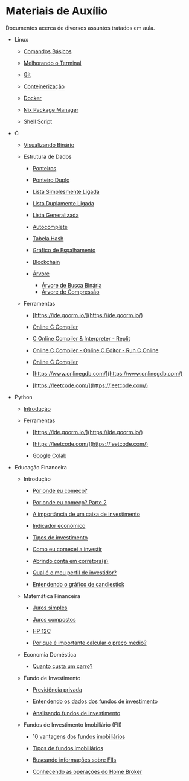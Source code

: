 # Materiais de Auxílio

Documentos acerca de diversos assuntos tratados em aula.

- Linux
  
  - [Comandos Básicos](https://github.com/jppreti/documents/blob/main/linux/ComandosBasicos.md)

  - [Melhorando o Terminal](https://github.com/jppreti/documents/blob/main/linux/Terminal.md)

  - [Git](https://github.com/jppreti/documents/blob/main/linux/Git.md)

  - [Conteinerização](https://github.com/jppreti/documents/blob/main/linux/Container.md)

  - [Docker](https://github.com/jppreti/documents/blob/main/linux/Docker.md)

  - [Nix Package Manager](https://github.com/jppreti/documents/blob/main/linux/NixPackage.md)

  - [Shell Script](https://github.com/jppreti/documents/blob/main/linux/shell-script.md)

- C

  - [Visualizando Binário](https://github.com/jppreti/documents/blob/main/c/VisualizandoBinario.md)

  - Estrutura de Dados

    - [Ponteiros](https://github.com/jppreti/documents/blob/main/c/datastructure/Ponteiros.md)

    - [Ponteiro Duplo](https://github.com/jppreti/documents/blob/main/c/datastructure/PonteiroDuplo.md)

    - [Lista Simplesmente Ligada](https://github.com/jppreti/documents/blob/main/c/datastructure/LinkedList.md)
    
    - [Lista Duplamente Ligada](https://github.com/jppreti/documents/blob/main/c/datastructure/DoublyLinkedList.md)
    
    - [Lista Generalizada](https://github.com/jppreti/documents/blob/main/c/datastructure/GeneralizedLinkedList.md)

    - [Autocomplete](https://github.com/jppreti/documents/blob/main/c/datastructure/Autocomplete.md)    
    
    - [Tabela Hash](https://github.com/jppreti/documents/blob/main/c/datastructure/HashTable.md)

    - [Gráfico de Espalhamento](https://github.com/jppreti/documents/blob/main/c/datastructure/GraficoEspalhamento.md)    
    
    - [Blockchain](https://github.com/jppreti/documents/blob/main/c/datastructure/Blockchain.md)
    
    - [Árvore](https://github.com/jppreti/documents/blob/main/c/datastructure/Tree.md)
      
      - [Árvore de Busca Binária](https://github.com/jppreti/documents/blob/main/c/datastructure/BinarySearchTree.md)
      - [Árvore de Compressão](https://github.com/jppreti/documents/blob/main/c/datastructure/CompressTree.md)
  
  - Ferramentas
    
    - [https://ide.goorm.io/](https://ide.goorm.io/)
    
    - [Online C Compiler](https://www.programiz.com/c-programming/online-compiler/)
    
    - [C Online Compiler & Interpreter - Replit](https://replit.com/languages/c)
    
    - [Online C Compiler - Online C Editor - Run C Online](https://www.jdoodle.com/c-online-compiler/)
    
    - [Online C Compiler](https://www.tutorialspoint.com/compile_c_online.php)
    
    - [https://www.onlinegdb.com/](https://www.onlinegdb.com/)
    
    - [https://leetcode.com/](https://leetcode.com/)

- Python
  
  - [Introdução](https://github.com/jppreti/documents/blob/main/python/introducao.md)
  
  - Ferramentas
    
    - [https://ide.goorm.io/](https://ide.goorm.io/)
    
    - [https://leetcode.com/](https://leetcode.com/)
    
    - [Google Colab](https://colab.research.google.com/)

- Educação Financeira
  
  - Introdução

    - [Por onde eu começo?](https://github.com/jppreti/documents/blob/main/investimento/PorOndeComeco.md)

    - [Por onde eu começo? Parte 2](https://github.com/jppreti/documents/blob/main/investimento/PorOndeComeco2.md)

    - [A importância de um caixa de investimento](https://github.com/jppreti/documents/blob/main/investimento/CaixaInvestimento.md)

    - [Indicador econômico](https://github.com/jppreti/documents/blob/main/investimento/IndicadorEconomico.md)

    - [Tipos de investimento](https://github.com/jppreti/documents/blob/main/investimento/TiposInvestimento.md)

    - [Como eu comecei a investir](https://github.com/jppreti/documents/blob/main/investimento/ComoComecei.md)

    - [Abrindo conta em corretora(s)](https://github.com/jppreti/documents/blob/main/investimento/Corretoras.md)

    - [Qual é o meu perfil de investidor?](https://github.com/jppreti/documents/blob/main/investimento/PerfilInvestidor.md)

    - [Entendendo o gráfico de candlestick](https://github.com/jppreti/documents/blob/main/investimento/GraficoCandlestick.md)    

  - Matemática Financeira
    
    - [Juros simples](https://github.com/jppreti/documents/blob/main/investimento/JurosSimples.md)

    - [Juros compostos](https://github.com/jppreti/documents/blob/main/investimento/JurosCompostos.md)

    - [HP 12C](https://github.com/jppreti/documents/blob/main/investimento/HP12C.md)

    - [Por que é importante calcular o preço médio?](https://github.com/jppreti/documents/blob/main/investimento/PrecoMedio.md)

  - Economia Doméstica

    - [Quanto custa um carro?](https://github.com/jppreti/documents/blob/main/investimento/CustoCarro.md)

  - Fundo de Investimento

    - [Previdência privada](https://github.com/jppreti/documents/blob/main/investimento/PrevidenciaPrivada.md)

    - [Entendendo os dados dos fundos de investimento](https://github.com/jppreti/documents/blob/main/investimento/FundosInvestimentoPorOndeComeco.md)

    - [Analisando fundos de investimento](https://github.com/jppreti/documents/blob/main/investimento/FundosInvestimentoAnalise.md)

  - Fundos de Investimento Imobiliário (FII)

    - [10 vantagens dos fundos imobiliários](https://github.com/jppreti/documents/blob/main/investimento/VantagensFII.md)

    - [Tipos de fundos imobiliários](https://github.com/jppreti/documents/blob/main/investimento/TiposFII.md)

    - [Buscando informações sobre FIIs](https://github.com/jppreti/documents/blob/main/investimento/.md)

    - [Conhecendo as operações do Home Broker](https://github.com/jppreti/documents/blob/main/investimento/OperacoesHomeBroker.md)
